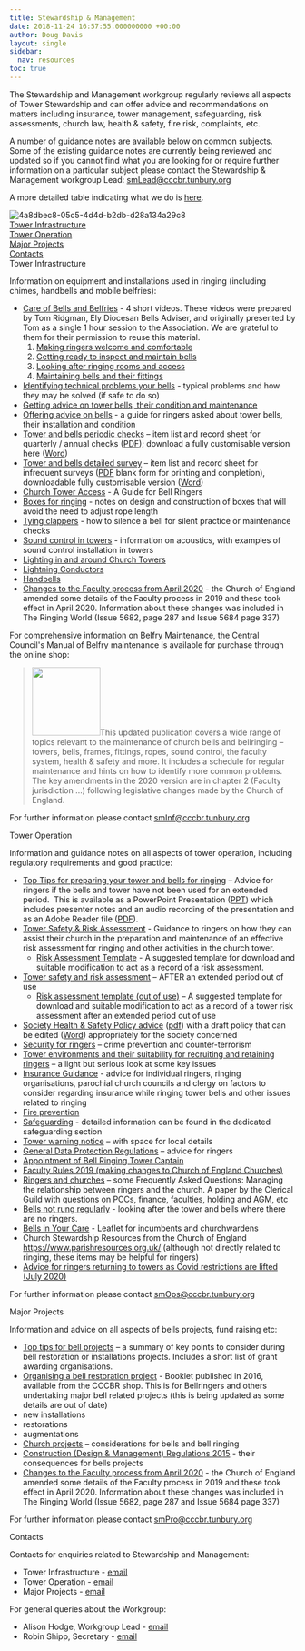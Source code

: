 ```yaml
---
title: Stewardship & Management
date: 2018-11-24 16:57:55.000000000 +00:00
author: Doug Davis
layout: single
sidebar:
  nav: resources
toc: true
---
```

The Stewardship and Management workgroup regularly reviews all aspects of Tower Stewardship and can offer advice and recommendations on matters including insurance, tower management, safeguarding, risk assessments, church law, health & safety, fire risk, complaints, etc.

A number of guidance notes are available below on common subjects. Some of the existing guidance notes are currently being reviewed and updated so if you cannot find what you are looking for or require further information on a particular subject please contact the Stewardship & Management workgroup Lead: smLead@cccbr.tunbury.org

A more detailed table indicating what we do is [here](/about/workgroups/stewardship-and-management/).

![4a8dbec8-05c5-4d4d-b2db-d28a134a29c8](https://cccbr.org.uk/wp-content/uploads/elementor/thumbs/4a8dbec8-05c5-4d4d-b2db-d28a134a29c8-nzlw59oqi0uy3kkydsl42oce7nyf648baqug3ofwpo.jpg "4a8dbec8-05c5-4d4d-b2db-d28a134a29c8")  
[Tower Infrastructure]()  
[Tower Operation]()  
[Major Projects]()  
[Contacts]()  
Tower Infrastructure

Information on equipment and installations used in ringing (including chimes, handbells and mobile belfries):

  * [Care of Bells and Belfries](https://youtu.be/a9dBoQGnmOE) - 4 short videos. These videos were prepared by Tom Ridgman, Ely Diocesan Bells Adviser, and originally presented by Tom as a single 1 hour session to the Association. We are grateful to them for their permission to reuse this material. 
      1. [Making ringers welcome and comfortable](https://youtu.be/a9dBoQGnmOE)
      2. [Getting ready to inspect and maintain bells](https://youtu.be/JK100rBzVE0)
      3. [Looking after ringing rooms and access](https://youtu.be/O4R-yfxXvPc)
      4. [Maintaining bells and their fittings](https://youtu.be/99jHnLDcic8)
  * [Identifying technical problems your bells](https://cccbr.org.uk/wp-content/uploads/2021/01/SM_CommonProblems_2021_v3.pdf) - typical problems and how they may be solved (if safe to do so)
  * [Getting advice on tower bells, their condition and maintenance](https://cccbr.org.uk/wp-content/uploads/2020/11/SM_Bell-Advisers-ver_1.pdf)
  * [Offering advice on bells](https://cccbr.org.uk/wp-content/uploads/2021/01/SM_Offering-Advice_2021_Ver_1.pdf) - a guide for ringers asked about tower bells, their installation and condition
  * [Tower and bells periodic checks](https://cccbr.org.uk/wp-content/uploads/2021/01/Record-sheet-quarterly-and-annual-checks-Jan-2021-V1.pdf) – item list and record sheet for quarterly / annual checks ([PDF](https://cccbr.org.uk/wp-content/uploads/2021/01/Record-sheet-quarterly-and-annual-checks-Jan-2021-V1.pdf)); download a fully customisable version here ([Word](https://cccbr.org.uk/wp-content/uploads/2021/01/Record-sheet-quarterly-and-annual-checks-Jan-2021-V1.docx))
  * [Tower and bells detailed survey](https://cccbr.org.uk/wp-content/uploads/2021/01/Tower-survey-v1-26-Jan-2021.pdf) – item list and record sheet for infrequent surveys ([PDF](https://cccbr.org.uk/wp-content/uploads/2021/01/Tower-survey-v1-26-Jan-2021.pdf) blank form for printing and completion), downloadable fully customisable version ([Word](https://cccbr.org.uk/wp-content/uploads/2021/01/Tower-survey-v1-26-Jan-2021.docx))
  * [Church Tower Access](https://cccbr.org.uk/wp-content/uploads/2019/12/SM_TowerAccess_2019_Ver_2.pdf) - A Guide for Bell Ringers
  * [Boxes for ringing](https://cccbr.org.uk/wp-content/uploads/2020/12/SM_Ringing_Boxes_2020_Ver_1.pdf) - notes on design and construction of boxes that will avoid the need to adjust rope length
  * [Tying clappers](https://cccbr.org.uk/wp-content/uploads/2021/03/SM_TyingBells_2021_Ver_1.pdf) - how to silence a bell for silent practice or maintenance checks
  * [Sound control in towers](https://cccbr.org.uk/wp-content/uploads/2021/01/Mike-Banks-noise.pdf) - information on acoustics, with examples of sound control installation in towers
  * <a href="https://cccbr.org.uk/wp-content/uploads/2020/02/SM_Lighting_2019_Ver_3.pdf" target="_blank" rel="noopener">Lighting in and around Church Towers</a>
  * <a href="https://cccbr.org.uk/wp-content/uploads/2020/03/SM_LightningConductors_2020_Ver_1.pdf" target="_blank" rel="noopener">Lightning Conductors</a>
  * [Handbells](https://cccbr.org.uk/wp-content/uploads/2020/11/SM_Handbells_2020_Ver_1.pdf)
  * [Changes to the Faculty process from April 2020](https://cccbr.org.uk/wp-content/uploads/2020/08/SM_Faculty_Changes_2020_Ver_1.pdf) - the Church of England amended some details of the Faculty process in 2019 and these took effect in April 2020. Information about these changes was included in The Ringing World (Issue 5682, page 287 and Issue 5684 page 337)

For comprehensive information on Belfry Maintenance, the Central Council&apos;s Manual of Belfry maintenance is available for purchase through the online shop:

> [<img src="https://cccbr.org.uk/wp-content/uploads/2017/08/manualofbelfrymaint-225x300.jpg" alt="" width="120" />](../../product/manual-of-belfry-maintenance/)This updated publication covers a wide range of topics relevant to the maintenance of church bells and bellringing – towers, bells, frames, fittings, ropes, sound control, the faculty system, health & safety and more. It includes a schedule for regular maintenance and hints on how to identify more common problems. The key amendments in the 2020 version are in chapter 2 (Faculty jurisdiction …) following legislative changes made by the Church of England.

For further information please contact <u><a href="mailto:smInf@cccbr.tunbury.org">smInf@cccbr.tunbury.org</a></u>

Tower Operation

Information and guidance notes on all aspects of tower operation, including regulatory requirements and good practice:

  * [Top Tips for preparing your tower and bells for ringing](https://cccbr.org.uk/wp-content/uploads/2021/04/Top-Ten-Tips-for-preparing-your-tower-and-bells-for-ringing-Feb-2021-with-voice-1.pptx) – Advice for ringers if the bells and tower have not been used for an extended period. &nbsp;This is available as a PowerPoint Presentation ([PPT](https://cccbr.org.uk/wp-content/uploads/2021/04/Top-Ten-Tips-for-preparing-your-tower-and-bells-for-ringing-Feb-2021-with-voice-1.pptx)) which includes presenter notes and an audio recording of the presentation and as an Adobe Reader file ([PDF](https://cccbr.org.uk/wp-content/uploads/2021/04/Top-10-bell-project-hints-v2.pdf)).
  * [Tower Safety & Risk Assessment](https://cccbr.org.uk/wp-content/uploads/2020/11/SM_Risk-Assessment_2020_Ver_1.pdf) - Guidance to ringers on how they can assist their church in the preparation and maintenance of an effective risk assessment for ringing and other activities in the church tower. 
      * [Risk Assessment Template](https://cccbr.org.uk/wp-content/uploads/2020/11/Risk-Assessment-for-Tower-and-Bell-Ringing-at.docx) - A suggested template for download and suitable modification to act as a record of a risk assessment.
  * [Tower safety and risk assessment](https://cccbr.org.uk/wp-content/uploads/2020/12/SM_Risk-Assessment_Non-Use_2020_Ver_1.pdf) – AFTER an extended period out of use 
      * [Risk assessment template (out of use)](https://cccbr.org.uk/wp-content/uploads/2020/12/SM_Risk-Assessment_Non-Use_Form_2020_Ver_1.docx) – A suggested template for download and suitable modification to act as a record of a tower risk assessment after an extended period out of use
  * [Society Health & Safety Policy advice](https://cccbr.org.uk/wp-content/uploads/2021/03/SM_HS_Policies_2021_Ver_1.pdf)&nbsp;([pdf](https://cccbr.org.uk/wp-content/uploads/2021/03/SM_HS_Policies_2021_Ver_1.pdf)) with a draft policy that can be edited ([Word](https://cccbr.org.uk/wp-content/uploads/2021/03/SM_Society_HS_Policy_Ver_1.docx)) appropriately for the society concerned
  * [Security for ringers](https://cccbr.org.uk/wp-content/uploads/2020/12/SM_Security_2020_Ver_1.pdf) – crime prevention and counter-terrorism
  * [Tower environments and their suitability for recruiting and retaining ringers](https://cccbr.org.uk/wp-content/uploads/2021/01/Tower-environment-web-version.pdf) – a light but serious look at some key issues
  * [Insurance Guidance](https://cccbr.org.uk/wp-content/uploads/2021/01/Insurance-v3.pdf)&nbsp;- advice for individual ringers, ringing organisations, parochial church councils and clergy on factors to consider regarding insurance while ringing tower bells and other issues related to ringing
  * [Fire prevention](https://cccbr.org.uk/wp-content/uploads/2020/07/SM_FireRiskAssessment_2020_Ver_1.pdf)
  * <a href="/safeguarding" target="_blank" rel="noopener">Safeguarding</a>&nbsp;- detailed information can be found in the dedicated safeguarding section
  * <a href="https://cccbr.org.uk/wp-content/uploads/2020/02/SM_Danger_Notice_v3_Customisable.pdf" target="_blank" rel="noopener">Tower warning notice</a> – with space for local details
  * <a href="https://cccbr.org.uk/wp-content/uploads/2020/02/GDPR-Chris-Mew.pdf" target="_blank" rel="noopener">General Data Protection Regulations</a> – advice for ringers
  * <a href="https://cccbr.org.uk/wp-content/uploads/2020/04/SM_Appt_of_TowerCaptain_2020_Ver_1.pdf" target="_blank" rel="noopener">Appointment of Bell Ringing Tower Captain</a>
  * [Faculty Rules 2019 (making changes to Church of England Churches)](https://cccbr.org.uk/wp-content/uploads/2020/04/SM_Faculty_Changes_2020_Ver_1.pdf)
  * [Ringers and churches](https://cccbr.org.uk/wp-content/uploads/2021/05/2021_05_08_GCR_FAQstoCCCBR.pdf)&nbsp;– some Frequently Asked Questions:&nbsp;Managing the relationship between ringers and the church. A paper by the Clerical Guild with questions on PCCs, finance, faculties, holding and AGM, etc
  * [Bells not rung regularly](https://cccbr.org.uk/wp-content/uploads/2020/12/Bells-not-rung-regularly.pdf) - looking after the tower and bells where there are no ringers.
  * [Bells in Your Care](https://cccbr.org.uk/wp-content/uploads/2016/05/Bells-in-Your-Care.pdf) - Leaflet for incumbents and churchwardens
  * Church Stewardship Resources from the Church of England <https://www.parishresources.org.uk/> (although not directly related to ringing, these items may be helpful for ringers)
  * [Advice for ringers returning to towers as Covid restrictions are lifted (July 2020)](https://cccbr.org.uk/wp-content/uploads/2021/05/1-CCCBR-SMWG-Ringing-risk-assessment-post-Covid-23-May-2021.pdf)

For further information please contact&nbsp;<u><a href="mailto:smOps@cccbr.tunbury.org">smOps@cccbr.tunbury.org</a></u>

Major Projects

Information and advice on all aspects of bells projects, fund raising etc:

  * [Top tips for bell projects](https://cccbr.org.uk/wp-content/uploads/2020/09/Top-10-bell-project-hints.pdf) – a summary of key points to consider during bell restoration or installations projects. Includes a short list of grant awarding organisations.
  * [Organising a bell restoration project](/product/organising-a-bell-restoration-project/) - Booklet published in 2016, available from the CCCBR shop. This is for Bellringers and others undertaking major bell related projects (this is being updated as some details are out of date)
  * new installations
  * restorations
  * augmentations
  * [Church projects](https://cccbr.org.uk/wp-content/uploads/2020/04/SM_ChurchProjects_2020_Ver_1.pdf) – considerations for bells and bell ringing
  * [Construction (Design & Management) Regulations 2015](https://cccbr.org.uk/wp-content/uploads/2020/07/SM_CDM_Regulations_2020_Ver_1.pdf) - their consequences for bells projects
  * [Changes to the Faculty process from April 2020](https://cccbr.org.uk/wp-content/uploads/2020/08/SM_Faculty_Changes_2020_Ver_1.pdf) - the Church of England amended some details of the Faculty process in 2019 and these took effect in April 2020. Information about these changes was included in The Ringing World (Issue 5682, page 287 and Issue 5684 page 337)

For further information please contact <smPro@cccbr.tunbury.org>

Contacts

Contacts for enquiries related to Stewardship and Management:

  * Tower Infrastructure - [email](mailto:smInf@cccbr.tunbury.org)
  * Tower Operation - [email](mailto:smOps@cccbr.tunbury.org)
  * Major Projects - [email](mailto:smPro@cccbr.tunbury.org)

For general queries about the Workgroup:

  * Alison Hodge, Workgroup Lead - [email](mailto:smLead@cccbr.tunbury.org)
  * Robin Shipp, Secretary - [email](mailto:smSec@cccbr.tunbury.org)

